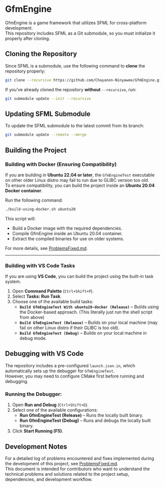 # GfmEngine

GfmEngine is a game framework that utilizes SFML for cross-platform development.  
This repository includes SFML as a Git submodule, so you must initialize it properly after cloning.

## Cloning the Repository

Since SFML is a submodule, use the following command to **clone** the repository properly:

```sh
git clone --recursive https://github.com/Chayanon-Ninyawee/GfmEngine.git
```

If you've already cloned the repository **without** `--recursive`, run:

```sh
git submodule update --init --recursive
```

## Updating SFML Submodule

To update the SFML submodule to the latest commit from its branch:

```sh
git submodule update --remote --merge
```

## Building the Project

### Building with Docker (Ensuring Compatibility)

If you are building in **Ubuntu 22.04 or later**, the `GfmEngineTest` executable on other older Linux distro may fail to run due to GLIBC version too old.  
To ensure compatibility, you can build the project inside an **Ubuntu 20.04 Docker container**.

Run the following command:

```sh
./build-using-docker.sh ubuntu20
```

This script will:
- Build a Docker image with the required dependencies.
- Compile GfmEngine inside an Ubuntu 20.04 container.
- Extract the compiled binaries for use on older systems.

For more details, see [ProblemsFixed.md](docs/ProblemsFixed.md).

---

### Building with VS Code Tasks

If you are using **VS Code**, you can build the project using the built-in task system.

1. Open **Command Palette** (`Ctrl+Shift+P`).
2. Select **Tasks: Run Task**.
3. Choose one of the available build tasks:
   - **`Build GfmEngineTest With ubuntu20-docker (Release)`** – Builds using the Docker-based approach. (This literally just run the shell script from above)
   - **`Build GfmEngineTest (Release)`** – Builds on your local machine (may fail on other Linux distro if their GLIBC is too old).
   - **`Build GfmEngineTest (Debug)`** – Builds on your local machine in debug mode.


## Debugging with VS Code

The repository includes a pre-configured `launch.json.in`, which automatically sets up the debugger for `GfmEngineTest`.  
However, you may need to configure CMake first before running and debugging.

### Running the Debugger:
1. Open **Run and Debug** (`Ctrl+Shift+D`).
2. Select one of the available configurations:
   - **Run GfmEngineTest (Release)** – Runs the locally built binary.
   - **Run GfmEngineTest (Debug)** – Runs and debugs the locally built binary.
3. Click **Start Running (F5)**.


## Development Notes

For a detailed log of problems encountered and fixes implemented during the development of this project, see [ProblemsFixed.md](docs/ProblemsFixed.md).  
This document is intended for contributors who want to understand the technical problems and solutions related to the project setup, dependencies, and development workflow.
